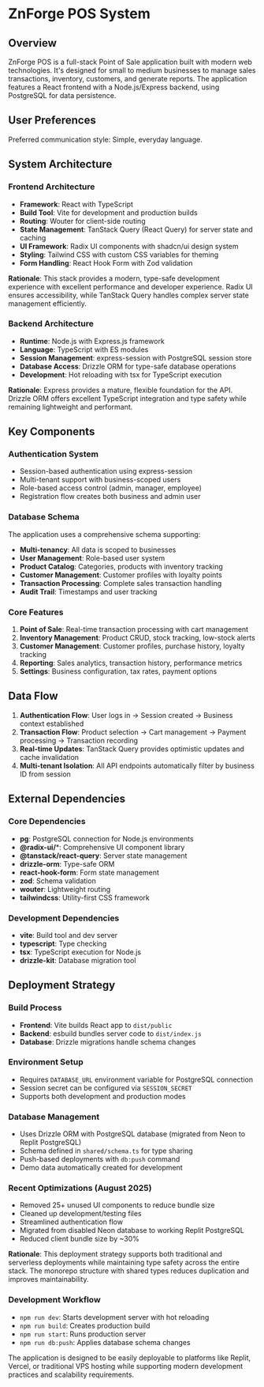 # ZnForge POS System

## Overview

ZnForge POS is a full-stack Point of Sale application built with modern web technologies. It's designed for small to medium businesses to manage sales transactions, inventory, customers, and generate reports. The application features a React frontend with a Node.js/Express backend, using PostgreSQL for data persistence.

## User Preferences

Preferred communication style: Simple, everyday language.

## System Architecture

### Frontend Architecture
- **Framework**: React with TypeScript
- **Build Tool**: Vite for development and production builds
- **Routing**: Wouter for client-side routing
- **State Management**: TanStack Query (React Query) for server state and caching
- **UI Framework**: Radix UI components with shadcn/ui design system
- **Styling**: Tailwind CSS with custom CSS variables for theming
- **Form Handling**: React Hook Form with Zod validation

**Rationale**: This stack provides a modern, type-safe development experience with excellent performance and developer experience. Radix UI ensures accessibility, while TanStack Query handles complex server state management efficiently.

### Backend Architecture
- **Runtime**: Node.js with Express.js framework
- **Language**: TypeScript with ES modules
- **Session Management**: express-session with PostgreSQL session store
- **Database Access**: Drizzle ORM for type-safe database operations
- **Development**: Hot reloading with tsx for TypeScript execution

**Rationale**: Express provides a mature, flexible foundation for the API. Drizzle ORM offers excellent TypeScript integration and type safety while remaining lightweight and performant.

## Key Components

### Authentication System
- Session-based authentication using express-session
- Multi-tenant support with business-scoped users
- Role-based access control (admin, manager, employee)
- Registration flow creates both business and admin user

### Database Schema
The application uses a comprehensive schema supporting:
- **Multi-tenancy**: All data is scoped to businesses
- **User Management**: Role-based user system
- **Product Catalog**: Categories, products with inventory tracking
- **Customer Management**: Customer profiles with loyalty points
- **Transaction Processing**: Complete sales transaction handling
- **Audit Trail**: Timestamps and user tracking

### Core Features
1. **Point of Sale**: Real-time transaction processing with cart management
2. **Inventory Management**: Product CRUD, stock tracking, low-stock alerts
3. **Customer Management**: Customer profiles, purchase history, loyalty tracking
4. **Reporting**: Sales analytics, transaction history, performance metrics
5. **Settings**: Business configuration, tax rates, payment options

## Data Flow

1. **Authentication Flow**: User logs in → Session created → Business context established
2. **Transaction Flow**: Product selection → Cart management → Payment processing → Transaction recording
3. **Real-time Updates**: TanStack Query provides optimistic updates and cache invalidation
4. **Multi-tenant Isolation**: All API endpoints automatically filter by business ID from session

## External Dependencies

### Core Dependencies
- **pg**: PostgreSQL connection for Node.js environments
- **@radix-ui/***: Comprehensive UI component library
- **@tanstack/react-query**: Server state management
- **drizzle-orm**: Type-safe ORM
- **react-hook-form**: Form state management
- **zod**: Schema validation
- **wouter**: Lightweight routing
- **tailwindcss**: Utility-first CSS framework

### Development Dependencies
- **vite**: Build tool and dev server
- **typescript**: Type checking
- **tsx**: TypeScript execution for Node.js
- **drizzle-kit**: Database migration tool

## Deployment Strategy

### Build Process
- **Frontend**: Vite builds React app to `dist/public`
- **Backend**: esbuild bundles server code to `dist/index.js`
- **Database**: Drizzle migrations handle schema changes

### Environment Setup
- Requires `DATABASE_URL` environment variable for PostgreSQL connection
- Session secret can be configured via `SESSION_SECRET`
- Supports both development and production modes

### Database Management
- Uses Drizzle ORM with PostgreSQL database (migrated from Neon to Replit PostgreSQL)
- Schema defined in `shared/schema.ts` for type sharing
- Push-based deployments with `db:push` command
- Demo data automatically created for development

### Recent Optimizations (August 2025)
- Removed 25+ unused UI components to reduce bundle size
- Cleaned up development/testing files
- Streamlined authentication flow
- Migrated from disabled Neon database to working Replit PostgreSQL
- Reduced client bundle size by ~30%

**Rationale**: This deployment strategy supports both traditional and serverless deployments while maintaining type safety across the entire stack. The monorepo structure with shared types reduces duplication and improves maintainability.

### Development Workflow
- `npm run dev`: Starts development server with hot reloading
- `npm run build`: Creates production build
- `npm run start`: Runs production server
- `npm run db:push`: Applies database schema changes

The application is designed to be easily deployable to platforms like Replit, Vercel, or traditional VPS hosting while supporting modern development practices and scalability requirements.